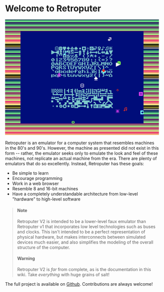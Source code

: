 # Welcome to Retroputer

![Sprite demo](.gitbook/assets/image%20%287%29.png)

Retroputer is an emulator for a computer system that resembles machines in the 80's and 90's. However, the machine as presented did not exist in this form -- rather, the emulator seeks only to emulate the look and feel of these machines, not replicate an actual machine from the era. There are plenty of emulators that do so excellently. Instead, Retroputer has these goals:

* Be simple to learn
* Encourage programming
* Work in a web browser
* Resemble 8 and 16-bit machines
* Have a completely understandable architecture from low-level "hardware" to high-level software

> #### **Note**
>
> Retroputer V2 is intended to be a lower-level faux emulator than Retroputer v1 that incorporates low level technologies such as buses and clocks. This isn't intended to be a perfect representation of physical hardware, but makes interconnects between simulated devices much easier, and also simplifies the modeling of the overall structure of the computer.
>
> #### Warning
>
> Retroputer V2 is _far_ from complete, as is the documentation in this wiki. Take _everything_ with huge grains of salt!

The full project is available on [Github](https://github.com/kerrishotts/retroputer). Contributions are always welcome!

